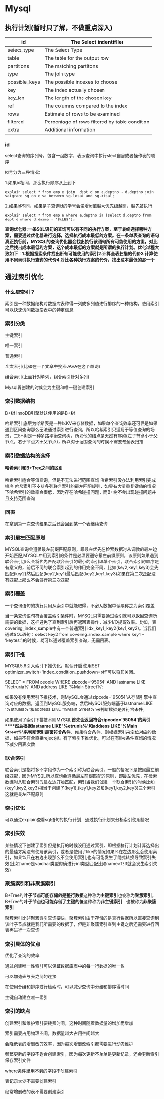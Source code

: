 # Mysql

## 执行计划(暂时只了解，不做重点深入)

| id            | The Select indentifller                        |
| ------------- | ---------------------------------------------- |
| select_type   | The Select Type                                |
| table         | The table for the output row                   |
| partitions    | The matching partitons                         |
| type          | The join type                                  |
| possible_keys | The possible indexes to choose                 |
| key           | The index actually chosen                      |
| key_len       | The length of the chosen key                   |
| ref           | The columns compared to the index              |
| rows          | Estimate of rows to be examined                |
| filtered      | Percentage of rows filtered by table condition |
| extra         | Additional information                         |

### id

select查询的序列号，包含一组数字，表示查询中执行slect自居或者操作表的顺序

id号分为三种情况:

   1.如果id相同，那么执行顺序从上到下

```
explain select * from emp e join  dept d on e.deptno - d.deptno join salgrade sg on e.sa between sg.losal and sg.hisal;
```

 2.如果id不同，如果是子查询id的学号会递增id值越大优先级越高，越先被执行

```
explain select * from emp e where e.deptno in (select d.deptno from dept d where d.dname - 'SALES');
```

**查询优化器:一条SQL语句的查询可以有不同的执行方案，至于最终选择哪种方案，需要通过优化器进行选择，选择执行成本最低的方案。在一条单表查询的语句真正执行前，MYSQL的查询优化器会找出执行该语句所有可能使用的方案，对比之后找出成本最低的方案，这个成本最低的方案就是所谓的执行计划。优化过程大致如下：1.根据搜索条件找出所有可能使用的索引2.计算全表扫描的代价3.计算使用不同索引执行查询的代价4.对比各种执行方案的代价，找出成本最低的那一个**

## 通过索引优化

### 什么是索引？

索引是一种数据结构对数据库表种得一列或多列值进行排序的一种结构，使用索引可以快速访问数据库表中的特定信息

### 索引分类

主键索引

唯一索引

普通索引

全文索引(比如在一个文章中搜索JAVA在这个单词)

组合索引(上面针对单列，组合索引针对多列)

Mysql再创建的时候会为主键和唯一键创建索引

### 索引数据结构

B+树 InnoDB引擎默认使用的是B+树

哈希索引 底层为哈希表是一种以KV来存储数据，如果单个查询效率还可但是如果遇到区间查询那么无法通过索引进行查询，所以哈希索引只适用于等值查询的场景，二B+树是一种多路平衡查询树，所以他的结点是天然有序的(左子节点小于父节点，右子节点大于父节点)，所以对于范围查询的时候不需要做全表扫描

### 索引数据结构的选择

#### 哈希索引和B+Tree之间的区别

哈希索引适合等值查询，但是不无法进行范围查询 哈希索引没办法利用索引完成排序 哈希索引不支持多列联合索引的最左匹配规则，如果有大量重复键值的情况下哈希索引的效率会很低，因为存在哈希碰撞问题，而B+树不会出现碰撞问题并且支持范围查询

### 回表

在拿到第一次查询结果之后还会回到某一个表继续查询

### 索引最左匹配原则

MYSQL查询会遵循最左前缀匹配原则，即最左优先在检索数据时从调教的最左边开始匹配,MYSQL中用到索引的条件是必须要遵守最左前缀原则，该原则如果遇到联合索引那么会将优先匹配联合索引的最小的索引即单个索引，联合索引的顺序是有意义的，前后不同的联合索引起到的作用完全不同，比如(key2,key1,key3)会先匹配(key2)然后匹配(key2,key1)最后匹配(key2,key1,key3)如果在第二次匹配没有匹配上那么不会进行第三次匹配

### 索引覆盖

一个查询语句的执行只用从索引中就能取得，不必从数据中读取称之为索引覆盖

当一条查询语句符合覆盖索引条件时，MYSQL只需要通过索引就可以返回查询所需要的数据，这样避免了查到索引后再返回表操作，减少I/O提高效率。比如，表covering_index_sample中有一个普通索引 idx_key1_key2(key1,key2)。当我们通过SQL语句：select key2 from covering_index_sample where key1 = ‘keytest’;的时候，就可以通过覆盖索引查询，无需回表。

### 索引下推

MYSQL5.6引入索引下推优化，默认开启 使用SET optimizer_switch='index_condition_pushdown=off'可以将其关闭。

SELECT * FROM people WHERE zipcode=‘95054’ AND lastname LIKE ‘%etrunia%’ AND address LIKE ‘%Main Street%’;

如果没有使用索引下推技术，则MySQL会通过zipcode='95054’从存储引擎中查询对应的数据，返回到MySQL服务端，然后MySQL服务端基于lastname LIKE '%etrunia%'和address LIKE '%Main Street%'来判断数据是否符合条件。 

如果使用了索引下推技术则MYSQL**首先会返回符合zipcode='95054'的索引****然后根据lastname LIKE '%etrunia%'和address LIKE '%Main Street%'来判断索引是否符合条件**，如果符合条件，则根据索引来定位对应的数据，如果不符合直接reject掉。有了索引下推优化，可以在有like条件查询的情况下减少回表次数

### 联合索引

联合索引是指将多个字段作为一个索引称为联合索引，一般的情况下是按照最左前缀匹配，因为MYSQL所以查询会遵循最左前缀匹配的原则，即最左优先，在检索数据时从联合索引的最左边开始匹配，索引当我们创建一个联合索引的时候比如(key1,key2,key3)相当于创建了(key1),(key1,key2)和(key1,key2,key3)三个索引这就是最左匹配原则

### 索引优化

可以通过explain查看sql语句的执行计划，通过执行计划来分析索引使用情况

### 索引失效

某些情况下创建了索引但是执行的时候没用通过索引，即根据执行计划计算选择出的最佳方案没有使用该索引，或者是使用了like的情况如果%在左边那么会使用索引，如果%只在右边出现那么不会使用索引,也有可能发生了隐式转换导致索引失效(比如name是varchar类型的确进行int类型匹配比如name>123就会发生索引失效)

### 聚簇索引和非聚簇索引

B+Tree的**叶子节点可能存储的是整行数据**这种称为**主键索引**也被称为**聚簇索引**，B+Tree的**叶子节点也可能存储了主键的值**这种称为**非主键索引**，也被称为**非聚簇索引**

聚簇索引比非聚簇索引查询要快，聚簇索引由于存储的是真行数据所以直接查询到该叶子节点就是我们所需要的数据了，但是非聚簇索引查到主键之后还需要进行回表再进行一次查询

### 索引具体的优点

优化了查询的效率

通过创建唯一性索引可以保证数据库表中的每一行数据的唯一性

可以加速表与表之间的连接

在使用分组和排序进行检索时，可以减少查询中分组和排序得时间

主键自动建立唯一索引

### 索引的缺点

创建索引和维护索引要耗费时间，这种时间随着数据量的增加而增加

索引需要占用物理空间，数据量越大占用空间越大

会降低表的增删改的效率，因为每次增删改索引都需要进行动态维护

频繁更新的字段不适合创建索引，因为每次更新不单单是更新记录，还会更新索引保存索引文件

where条件里用不到的字段不创建索引

表记录太少不需要创建索引

经常增删改的表不需要创建索引